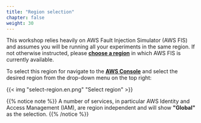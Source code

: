 ```yaml
---
title: "Region selection"
chapter: false
weight: 30
---
```


This workshop relies heavily on AWS Fault Injection Simulator (AWS FIS) and assumes you will be running all your experiments in the same region. If not otherwise instructed, please [**choose a region**](https://docs.aws.amazon.com/general/latest/gr/fis.html#fis_region) in which AWS FIS is currently available. 

To select this region for navigate to the [**AWS Console**](https://console.aws.amazon.com/console/home) and select the desired region from the drop-down menu on the top right:

{{< img "select-region.en.png" "Select region" >}}

{{% notice note %}}
A number of services, in particular AWS Identity and Access Management (IAM), are region independent and will show **"Global"** as the selection. 
{{% /notice %}}
